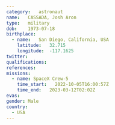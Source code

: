 ```yaml
---
category:	astronaut
name:	CASSADA, Josh Aron
type:	military
dob:	1973-07-18
birthplace:
  - name:	San Diego, California, USA
    latitude:	32.715
    longitude:	-117.1625
twitter:
qualifications:
references:
missions:
  - name: SpaceX Crew-5
    time_start:   2022-10-05T16:00:57Z
    time_end:   2023-03-12T02:02Z
evas:
gender:	Male
country:
  - USA
---
```

